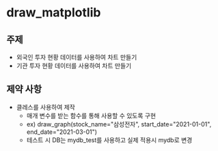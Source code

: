 # draw_matplotlib
## 주제
* 외국인 투자 현황 데이터를 사용하여 차트 만들기
* 기관 투자 현황 데이터를 사용하여 차트 만들기
## 제약 사항
* 클레스를 사용하여 제작
  * 매개 변수를 받는 함수를 통해 사용할 수 있도록 구현
  * ex) draw_graph(stock_name="삼성전자", start_date="2021-01-01", end_date="2021-03-01")
  * 테스트 시 DB는 mydb_test를 사용하고 실제 적용시 mydb로 변경